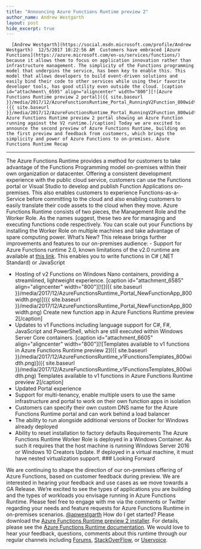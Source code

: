 ```yaml
---
title: "Announcing Azure Functions Runtime preview 2"
author_name: Andrew Westgarth
layout: post
hide_excerpt: true
---
```

      [Andrew Westgarth](https://social.msdn.microsoft.com/profile/Andrew Westgarth)  12/5/2017 10:22:56 AM  Customers have embraced [Azure Functions](https://azure.microsoft.com/en-us/services/functions/) because it allows them to focus on application innovation rather than infrastructure management. The simplicity of the Functions programming model that underpins the service, has been key to enable this. This model that allows developers to build event-driven solutions and easily bind their code to other services while using their favorite developer tools, has good utility even outside the cloud. [caption id="attachment\_6595" align="aligncenter" width="800"][![Azure Functions Runtime preview 2 portal]({{ site.baseurl }}/media/2017/12/AzureFunctionsRuntime_Portal_RunningV2Function_800width.png)]({{ site.baseurl }}/media/2017/12/AzureFunctionsRuntime_Portal_RunningV2Function_800width.png) Azure Functions Runtime preview 2 portal showing an Azure Function running against the V2 runtime.[/caption] Today we are excited to announce the second preview of Azure Functions Runtime, building on the first preview and feedback from customers, which brings the simplicity and power of Azure Functions to on-premises. Azure Functions Runtime Recap
-----------------------------

 The Azure Functions Runtime provides a method for customers to take advantage of the Functions Programming model on-premises within their own organization or datacenter. Offering a consistent development experience with the public cloud service, customers can use the Functions portal or Visual Studio to develop and publish Function Applications on-premises. This also enables customers to experience Functions-as-a-Service before committing to the cloud and also enabling customers to easily translate their code assets to the cloud when they move. Azure Functions Runtime consists of two pieces, the Management Role and the Worker Role. As the names suggest, these two are for managing and executing functions code respectively. You can scale out your Functions by installing the Worker Role on multiple machines and take advantage of spare computing power. ­What’s New? This release brings further improvements and features to our on-premises audience:  - Support for Azure Functions runtime 2.0, known limitations of the v2.0 runtime are available at [this link](https://github.com/Azure/azure-webjobs-sdk-script/wiki/Azure-Functions-runtime-2.0-known-issues). This enables you to write functions in C# (.NET Standard) or JavaScript
 - Hosting of v2 Functions on Windows Nano containers, providing a streamlined, lightweight experience. [caption id="attachment\_6585" align="aligncenter" width="800"][![]({{ site.baseurl }}/media/2017/12/AzureFunctionsRuntime_Portal_NewFunctionApp_800width.png)]({{ site.baseurl }}/media/2017/12/AzureFunctionsRuntime_Portal_NewFunctionApp_800width.png) Create new function app in Azure Functions Runtime preview 2[/caption]
 - Updates to v1 Functions including language support for C#, F#, JavaScript and PowerShell, which are still executed within Windows Server Core containers. [caption id="attachment\_6605" align="aligncenter" width="800"][![Templates available to v1 functions in Azure Functions Runtime preview 2]({{ site.baseurl }}/media/2017/12/AzureFunctionsRuntime_v1FunctionsTemplates_800width.png)]({{ site.baseurl }}/media/2017/12/AzureFunctionsRuntime_v1FunctionsTemplates_800width.png) Templates available to v1 functions in Azure Functions Runtime preview 2[/caption]
 - Updated Portal experience
 - Support for multi-tenancy, enable multiple users to use the same infrastructure and portal to work on their own function apps in isolation
 - Customers can specify their own custom DNS name for the Azure Functions Runtime portal and can work behind a load balancer
 - The ability to run alongside additional versions of Docker for Windows already deployed
 - Ability to reset installation to factory defaults
  Requirements The Azure Functions Runtime Worker Role is deployed in a Windows Container. As such it requires that the host machine is running Windows Server 2016 or Windows 10 Creators Update. If deployed in a virtual machine, it must have nested virtualization support. ### Looking Forward

 We are continuing to shape the direction of our on-premises offering of Azure Functions, based on customer feedback during preview. We are interested in hearing your feedback and use cases as we move towards a GA Release. We’re excited to see the types of applications you are building and the types of workloads you envisage running in Azure Functions Runtime. Please feel free to engage with me via the comments or Twitter regarding your needs and feature requests for Azure Functions Runtime in on-premises scenarios. [@apwestgarth](https://twitter.com/apwestgarth) How do I get started? Please download the [Azure Functions Runtime preview 2 installer](https://aka.ms/azafrv2). For details, please see the [Azure Functions Runtime documentation](https://aka.ms/azafrdocs). We would love to hear your feedback, questions, comments about this runtime through our regular channels including [Forums](https://social.msdn.microsoft.com/Forums/en-US/home?forum=AzureFunctions), [StackOverFlow](http://stackoverflow.com/questions/tagged/azure-functions-runtime), or [Uservoice](https://feedback.azure.com/forums/355860-azure-functions/filters/top).      